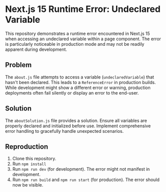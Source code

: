 # Next.js 15 Runtime Error: Undeclared Variable

This repository demonstrates a runtime error encountered in Next.js 15 when accessing an undeclared variable within a page component.  The error is particularly noticeable in production mode and may not be readily apparent during development.

## Problem

The `about.js` file attempts to access a variable (`undeclaredVariable`) that hasn't been declared. This leads to a `ReferenceError` in production builds.  While development might show a different error or warning, production deployments often fail silently or display an error to the end-user.

## Solution

The `aboutSolution.js` file provides a solution.  Ensure all variables are properly declared and initialized before use.  Implement comprehensive error handling to gracefully handle unexpected scenarios.

## Reproduction

1. Clone this repository.
2. Run `npm install`
3. Run `npm run dev` (for development).  The error might not manifest in development.
4. Run `npm run build` and `npm run start` (for production).  The error should now be visible.
